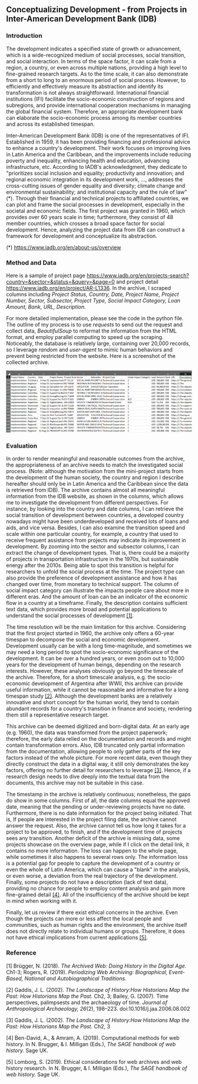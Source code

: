## __Conceptualizing Development - from Projects in Inter-American Development Bank (IDB)__

### __Introduction__

The development indicates a specified state of growth or advancement, which is a wide-recognized medium of social processes, social transition, and social interaction. In terms of the space factor, it can scale from a region, a country, or even across multiple nations, providing a high level to fine-grained research targets. As to the time scale, it can also demonstrate from a short to long to an enormous period of social process. However, to efficiently and effectively measure its abstraction and identify its transformation is not always straightforward. International financial institutions (IFI) facilitate the socio-economic construction of regions and subregions, and provide international cooperation mechanisms in managing the global financial system. Therefore, an appropriate development bank can elaborate the socio-economic process among its member countries and across its established timespan.
    
Inter-American Development Bank (IDB) is one of the representatives of IFI. Established in 1959, it has been providing financing and professional advice to enhance a country's development. Their work focuses on improving lives in Latin America and the Caribbean, and the improvements include reducing poverty and inequality, enhancing health and education, advancing infrastructure, etc. According to IADB's acknowledgment, they dedicate to "prioritizes social inclusion and equality; productivity and innovation; and regional economic integration in its development work, ..., addresses the cross-cutting issues of gender equality and diversity; climate change and environmental sustainability; and institutional capacity and the rule of law"(*). Through their financial and technical projects to affiliated countries, we can plot and frame the social processes in development, especially in the societal and economic fields. The first project was granted in 1960, which provides over 60 years scale in time; furthermore, they consist of 48 member countries, which crosses a broad space factor for social development. Hence, analyzing the project data from IDB can construct a framework for development and conceptualize its abstraction.

(*) https://www.iadb.org/en/about-us/overview


### __Method and Data__
Here is a sample of project page https://www.iadb.org/en/projects-search?country=&sector=&status=&query=&page=0 and project detail https://www.iadb.org/en/project/AR-L1336. In the archive, I scraped columns including *Project Status, Country, Date, Project Name, Project Number, Sector, Subsector, Project Type, Social Impact Category, Loan Amount, Bank, URL, Description*.

For more detailed implementation, please see the code in the python file. The outline of my process is to use *requests* to send out the request and collect data, *BeautifulSoup* to reformat the information from the HTML format, and employ parallel computing to speed up the scraping. Noticeably, the database is relatively large, containing over 20,000 records, so I leverage *random* and *user-agent* to mimic human behaviors and prevent being restricted from the website. Here is a screenshot of the collected archive.

<img src="PS1.png">

### __Evaluation__

In order to render meaningful and reasonable outcomes from the archive, the appropriateness of an archive needs to match the investigated social process. (Note: although the motivation from the mini-project starts from the development of the human society, the country and region I describe hereafter should only be in Latin America and the Caribbean since the data is retrieved from IDB). The archive contains almost all meaningful information from the IDB website, as shown in the columns, which allows me to investigate the development from different perspectives. For instance, by looking into the country and date columns, I can retrieve the social transition of development between countries, a developed country nowadays might have been underdeveloped and received lots of loans and aids, and vice versa. Besides, I can also examine the transition speed and scale within one particular country, for example, a country that used to receive frequent assistance from projects may indicate its improvement in development. By zooming into the sector and subsector columns, I can extract the change of development types. That is, there could be a majority of projects in transportation infrastructure in the 1970s, but sustainable energy after the 2010s. Being able to spot this transition is helpful for researchers to unfold the social process at the time. The project type can also provide the preference of development assistance and how it has changed over time, from monetary to technical support. The column of social impact category can illustrate the impacts people care about more in different eras. And the amount of loan can be an indicator of the economic flow in a country at a timeframe. Finally, the description contains sufficient text data, which provides more broad and potential applications to understand the social processes of development [[1]](#1).      
    
The time resolution will be the main limitation for this archive. Considering that the first project started in 1960, the archive only offers a 60-year timespan to decompose the social and economic development. Development usually can be with a long time-magnitude, and sometimes we may need a long period to spot the socio-economic significance of the development. It can be over a hundred years, or even zoom out to 10,000 years for the development of human beings, depending on the research interests. However, these analyses obviously go beyond the timescale of the archive. Therefore, for a short timescale analysis, e.g. the socio-economic development of Argentina after WWII, this archive can provide useful information, while it cannot be reasonable and informative for a long timespan study [[2]](#2). Although the development banks are a relatively innovative and short concept for the human world, they tend to contain abundant records for a country's transition in finance and society, rendering them still a representative research target.
    
This archive can be deemed digitized and born-digital data. At an early age (e.g. 1960), the data was transformed from the project paperwork; therefore, the early data relied on the documentation and records and might contain transformation errors. Also, IDB truncated only partial information from the documentation, allowing people to only gather parts of the key factors instead of the whole picture. For more recent data, even though they directly construct the data in a digital way, it still only demonstrates the key factors, offering no further detail for researchers to leverage [[3]](#3). Hence, if a research design needs to dive deeply into the textual data from the documents, this archive may not be suitable in this case.
    
The timestamp in the archive is relatively continuous; nonetheless, the gaps do show in some columns. First of all, the date columns equal the approved date, meaning that the pending or under-reviewing projects have no date. Furthermore, there is no date information for the project being initiated. That is, If people are interested in the project filing date, the archive cannot answer the request. Also, the archive cannot tell us how long it takes for a project to be approved, to finish, and if the development time of projects sees any transition. Another deficit of the archive is missing data, some projects showcase on the overview page, while if I click on the detail link, it contains no more information. The loss can happen to the whole page, while sometimes it also happens to several rows only. The information loss is a potential gap for people to capture the development of a country or even the whole of Latin America, which can cause a "blank" in the analysis, or even worse, a deviation from the real trajectory of the development. Finally, some projects do not have a description (lack of text data), providing no chance for people to employ content analysis and gain more fine-grained detail [[4]](#4). All of the insufficiency of the archive should be kept in mind when working with it.

Finally, let us review if there exist ethical concerns in the archive. Even though the projects can more or less affect the local people and communities, such as human rights and the environment, the archive itself does not directly relate to individual humans or groups. Therefore, it does not have ethical implications from current applications [[5]](#5).

### __Reference__

<a name="1">[1]</a> Brügger, N. (2018). *The Archived Web: Doing History in the Digital Age.* Ch1-3; Rogers, R. (2019). *Periodizing Web Archiving: Biographical, Event-Based, National and Autobiographical Traditions.*

<a name="2">[2]</a> Gaddis, J. L. (2002). *The Landscape of History:How Historians Map the Past: How Historians Map the Past.* Ch2, 3; Bailey, G. (2007). Time perspectives, palimpsests and the archaeology of time. *Journal of Anthropological Archaeology, 26*(2), 198–223. doi:10.1016/j.jaa.2006.08.002

<a name="3">[3]</a> Gaddis, J. L. (2002). *The Landscape of History:How Historians Map the Past: How Historians Map the Past.* Ch2, 3

<a name="4">[4]</a> Ben-David, A., & Amram, A. (2019). Computational methods for web history. In N. Brugger, & I. Milligan (Eds.), *The SAGE handbook of web history.* Sage UK.

<a name="5">[5]</a> Lomborg, S. (2019). Ethical considerations for web archives and web history research. In N. Brugger, & I. Milligan (Eds.), *The SAGE handbook of web history.* Sage UK.
